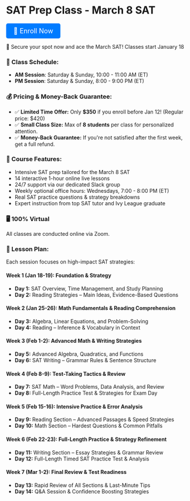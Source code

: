 # SAT Prep Class - March 8 SAT
<a href="https://99ahiaxszvi.typeform.com/to/EEHIH2Kx" style="display: inline-block; background-color: #007BFF; color: white; padding: 10px 20px; text-align: center; text-decoration: none; font-size: 18px; border-radius: 5px;">🚀 Enroll Now</a>

📢 Secure your spot now and ace the March SAT! Classes start January 18

### 📅 Class Schedule:
- **AM Session**: Saturday & Sunday, 10:00 - 11:00 AM (ET)
- **PM Session**: Saturday & Sunday, 8:00 - 9:00 PM (ET)

### 💰 Pricing & Money-Back Guarantee:
- ✅ **Limited Time Offer:** Only **$350** if you enroll before Jan 12! (Regular price: $420)
- ✅ **Small Class Size:** Max of **8 students** per class for personalized attention.
- ✅ **Money-Back Guarantee:** If you're not satisfied after the first week, get a full refund.

### 📌 Course Features:
- Intensive SAT prep tailored for the March 8 SAT
- 14 interactive 1-hour online live lessons 
- 24/7 support via our dedicated Slack group
- Weekly optional office hours: Wednesdays, 7:00 - 8:00 PM (ET)
- Real SAT practice questions & strategy breakdowns
- Expert instruction from top SAT tutor and Ivy League graduate

### 🖥️ 100% Virtual
All classes are conducted online via Zoom.

### 📖 Lesson Plan:
Each session focuses on high-impact SAT strategies:

#### Week 1 (Jan 18-19): Foundation & Strategy
- **Day 1:** SAT Overview, Time Management, and Study Planning
- **Day 2:** Reading Strategies – Main Ideas, Evidence-Based Questions

#### Week 2 (Jan 25-26): Math Fundamentals & Reading Comprehension
- **Day 3:** Algebra, Linear Equations, and Problem-Solving
- **Day 4:** Reading – Inference & Vocabulary in Context

#### Week 3 (Feb 1-2): Advanced Math & Writing Strategies
- **Day 5:** Advanced Algebra, Quadratics, and Functions
- **Day 6:** SAT Writing – Grammar Rules & Sentence Structure

#### Week 4 (Feb 8-9): Test-Taking Tactics & Review
- **Day 7:** SAT Math – Word Problems, Data Analysis, and Review
- **Day 8:** Full-Length Practice Test & Strategies for Exam Day

#### Week 5 (Feb 15-16): Intensive Practice & Error Analysis
- **Day 9:** Reading Section – Advanced Passages & Speed Strategies
- **Day 10:** Math Section – Hardest Questions & Common Pitfalls

#### Week 6 (Feb 22-23): Full-Length Practice & Strategy Refinement
- **Day 11:** Writing Section – Essay Strategies & Grammar Review
- **Day 12:** Full-Length Timed SAT Practice Test & Analysis

#### Week 7 (Mar 1-2): Final Review & Test Readiness
- **Day 13:** Rapid Review of All Sections & Last-Minute Tips
- **Day 14:** Q&A Session & Confidence Boosting Strategies



